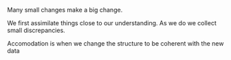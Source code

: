 Many small changes make a big change.

We first assimilate things close to our understanding. As we do we collect small discrepancies.

Accomodation is when we change the structure to be coherent with the new data